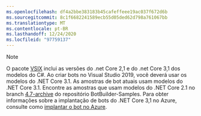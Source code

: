 ```yaml
---
ms.openlocfilehash: df4a2bbe383183b45cafeffeee19ac037f672d6b
ms.sourcegitcommit: 8c1f6682241589ecb55d05ded62d798a761067bb
ms.translationtype: MT
ms.contentlocale: pt-BR
ms.lasthandoff: 12/24/2020
ms.locfileid: "97759137"
---
```

> [!NOTE]
> O pacote [VSIX](/visualstudio/extensibility/anatomy-of-a-vsix-package) inclui as versões do .net Core 2,1 e do .net Core 3,1 dos modelos do C#.
> Ao criar bots no Visual Studio 2019, você deverá usar os modelos do .NET Core 3.1.
> As amostras de bot atuais usam modelos do .NET Core 3.1.
> Encontre as amostras que usam modelos do .NET Core 2.1 no branch [4.7-archive](https://github.com/microsoft/BotBuilder-Samples/tree/4.7-archive/samples/csharp_dotnetcore) do repositório BotBuilder-Samples.
> Para obter informações sobre a implantação de bots do .NET Core 3,1 no Azure, consulte como [implantar o bot no Azure](../bot-builder-deploy-az-cli.md).
